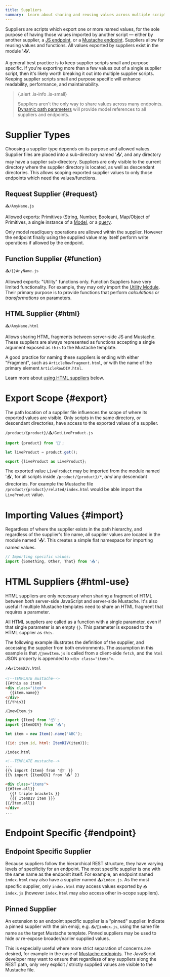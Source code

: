 ```yaml
---
title: Suppliers
summary:  Learn about sharing and reusing values across multiple scripts and views.
---
```


Suppliers are scripts which export one or more named values, for the sole purpose of
having those values imported by another script &mdash; either by another supplier,
a [JS endpoint](/🗄/Article/endpoints/js.md), or a 
[Mustache endpoint](/🗄/Article/endpoints/mustache.md).
Suppliers allow for reusing values and functions.
All values exported by suppliers exist in the module '📤'.

A general best practice is to keep supplier scripts small and purpose specific.
If you're exporting more than a few values out of a single supplier script,
then it's likely worth breaking it out into multiple supplier scripts.
Keeping supplier scripts small and purpose specific will enhance
readability, performance, and maintainability.

> {.alert .is-info .is-small}
>
> Suppliers aren't the only way to share values across many endpoints.
> [Dynamic path parameters](/🗄/Article/endpoints/dynamic.md) will
> provide model references to all suppliers and endpoints.

# Supplier Types

Choosing a supplier type depends on its purpose and allowed values.
Supplier files are placed into a sub-directory named '📤',
and any directory may have a supplier sub-directory.
Suppliers are only visible to the current directory where
the supplier directory is located, as well as descendant directories.
This allows scoping exported supplier values to only
those endpoints which need the values/functions.

## Request Supplier {#request}

`📤/AnyName.js`

Allowed exports: Primitives (String, Number, Boolean), Map/Object of Primitives,
a single instance of a [Model](/models/), or a [query](/🗄/Article/scripting/queries.md).

Only model read/query operations are allowed within the supplier.
However the endpoint finally using the supplied value may itself perform write operations
if allowed by the endpoint.

## Function Supplier {#function}
        
`📤/{}AnyName.js`

Allowed exports: "Utility" functions only.
Function Suppliers have very limited functionality.
For example, they may only import the [Utility Module](/🗄/Article/scripting/helpers.md#util).
Their primary purpose is to provide functions that perform _calculations or transformations_ on parameters.

## HTML Supplier {#html}

`📤/AnyName.html`

Allows sharing HTML fragments between server-side JS and Mustache.
These suppliers are always represented as functions accepting a 
single argument exposed as `this` to the Mustache template.

A good practice for naming these suppliers is ending 
with either "Fragment", such as `ArticleRowFragment.html`,
or with the name of the primary element `ArticleRowDIV.html`.

Learn more about <a href="#html-use">using HTML suppliers</a> below.

# Export Scope {#export}

The path location of a supplier file influences the scope
of where its exported values are visible.
Only scripts in the same directory, _or_ descendant
directories, have access to the exported values of a supplier.

```file-name
/product/{product}/📤/GetLiveProduct.js
```

```javascript
import {product} from '🔗';

let liveProduct = product.get();

export {liveProduct as LiveProduct};
```

The exported value `LiveProduct` may be imported from the module named '📤', 
for all scripts inside `/product/{product}/*`, _and_ any descendant directories.
For example the Mustache file `/product/{product}/related/index.html`
would be able import the `LiveProduct` value.

# Importing Values {#import}

Regardless of where the supplier exists in the path hierarchy, and regardless of the supplier's file name,
all supplier values are located in the module named '📤'. 
This creates a simple flat namespace for importing named values.

```javascript
// Importing specific values:
import {Something, Other, That} from '📤';
```

# HTML Suppliers {#html-use}

HTML suppliers are only necessary when sharing a fragment of HTML between *both* server-side JavaScript and server-side Mustache.
It's also useful if multiple Mustache templates need to share an HTML fragment that requires a parameter.

All HTML suppliers are called as a function with a single parameter, even if that single parameter is an empty `{}`.
This parameter is exposed to the HTML supplier as `this`.

The following example illustrates the definition of the supplier, and accessing the supplier from both environments.
The assumption in this example is that `/📮newItem.js` is called from a client-side `fetch`, 
and the `html` JSON property is appended to `<div class="items">`.

```file-name
/📤/ItemDIV.html
```
```html
<!--TEMPLATE mustache-->
{{#this as item}
<div class="item">
  {{item.name}}
</div>
{{/this}}
```

```file-name
/📮newItem.js
```
```javascript
import {Item} from '📦';
import {ItemDIV} from '📤';

let item = new Item().name('ABC');

({id: item.id, html: ItemDIV(item)});
```

```file-name
/index.html
```
```html
<!--TEMPLATE mustache-->
...
{{% import {Item} from '📦' }}
{{% import {ItemDIV} from '📤' }}

<div class="items">
{{#Item.all}}
  {{! triple brackets }}
  {{{ ItemDIV item }}} 
{{/Item.all}}
</div>
...
```

# Endpoint Specific {#endpoint}

## Endpoint Specific Supplier
       
Because suppliers follow the hierarchical REST structure, they have varying levels of specificity for an endpoint.
The most specific supplier is one with the same name as the endpoint itself.
For example, an endpoint named `index.html`
may also have a supplier named `📤/index.js`.
As the most specific supplier, only `index.html` may access values exported by `📤index.js`
(however `index.html` may also access other in-scope suppliers).

## Pinned Supplier

An extension to an endpoint specific supplier is a "pinned" supplier.
Indicate a pinned supplier with the pin emoji, e.g. `📤/📌index.js`,
using the same file name as the target Mustache template.
Pinned suppliers may be used to hide _or_ re-expose broader/earlier supplied values.

This is especially useful where more strict separation of concerns
are desired, for example in the case of [Mustache endpoints](/🗄/Article/endpoints/mustache.md#soc).
The JavaScript developer may want to ensure that regardless of any suppliers along the REST path,
only very explicit / strictly supplied values are visible to the Mustache file.
